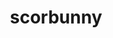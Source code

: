 ---
id: 813
title: scorbunny
types: [fire]
image: https://raw.githubusercontent.com/PokeAPI/sprites/master/sprites/pokemon/813.png
---